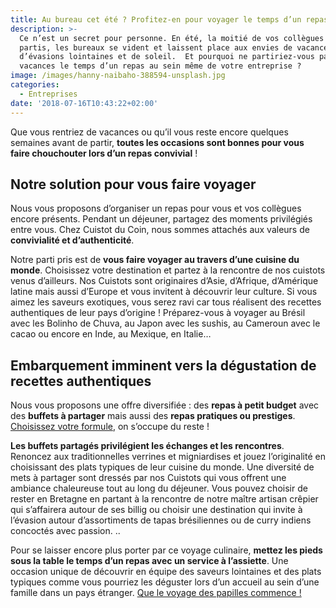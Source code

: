 ```yaml
---
title: Au bureau cet été ? Profitez-en pour voyager le temps d’un repas !
description: >-
  Ce n’est un secret pour personne. En été, la moitié de vos collègues sont
  partis, les bureaux se vident et laissent place aux envies de vacances,
  d’évasions lointaines et de soleil.  Et pourquoi ne partiriez-vous pas en
  vacances le temps d’un repas au sein même de votre entreprise ?
image: /images/hanny-naibaho-388594-unsplash.jpg
categories:
  - Entreprises
date: '2018-07-16T10:43:22+02:00'
---
```

Que vous rentriez de vacances ou qu’il vous reste encore quelques semaines avant de partir, **toutes les occasions sont bonnes pour vous faire chouchouter lors d’un repas convivial** !

## Notre solution pour vous faire voyager

Nous vous proposons d’organiser un repas pour vous et vos collègues encore présents. Pendant un déjeuner, partagez des moments privilégiés entre vous. Chez Cuistot du Coin, nous sommes attachés aux valeurs de **convivialité et d’authenticité**.

Notre parti pris est de **vous faire voyager au travers d’une cuisine du monde**. Choisissez votre destination et partez à la rencontre de nos cuistots venus d’ailleurs. Nos Cuistots sont originaires d’Asie, d’Afrique, d’Amérique latine mais aussi d’Europe et vous invitent à découvrir leur culture. Si vous aimez les saveurs exotiques, vous serez ravi car tous réalisent des recettes authentiques de leur pays d’origine ! Préparez-vous à voyager au Brésil avec les Bolinho de Chuva, au Japon avec les sushis, au Cameroun avec le cacao ou encore en Inde, au Mexique, en Italie…

## Embarquement imminent vers la dégustation de recettes authentiques

Nous vous proposons une offre diversifiée : des **repas à petit budget** avec des **buffets à partager** mais aussi des **repas pratiques ou prestiges**. [Choisissez votre formule](https://www.cuistotducoin.com/business), on s’occupe du reste !

**Les buffets partagés privilégient les échanges et les rencontres**. Renoncez aux traditionnelles verrines et migniardises et jouez l’originalité en choisissant des plats typiques de leur cuisine du monde. Une diversité de mets à partager sont dressés par nos Cuistots qui vous offrent une ambiance chaleureuse tout au long du déjeuner. Vous pouvez choisir de rester en Bretagne en partant à la rencontre de notre maître artisan crêpier qui s’affairera autour de ses billig ou choisir une destination qui invite à l’évasion autour d’assortiments de tapas brésiliennes ou de curry indiens concoctés avec passion.
..

Pour se laisser encore plus porter par ce voyage culinaire, **mettez les pieds sous la table le temps d’un repas avec un service à l’assiette**. Une occasion unique de découvrir en équipe des saveurs lointaines et des plats typiques comme vous pourriez les déguster lors d’un accueil au sein d’une famille dans un pays étranger. [Que le voyage des papilles commence !
](https://www.cuistotducoin.com/business)
